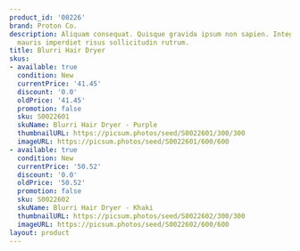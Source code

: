 ```yaml
---
product_id: '00226'
brand: Proton Co.
description: Aliquam consequat. Quisque gravida ipsum non sapien. Integer sit amet
  mauris imperdiet risus sollicitudin rutrum.
title: Blurri Hair Dryer
skus:
- available: true
  condition: New
  currentPrice: '41.45'
  discount: '0.0'
  oldPrice: '41.45'
  promotion: false
  sku: S0022601
  skuName: Blurri Hair Dryer - Purple
  thumbnailURL: https://picsum.photos/seed/S0022601/300/300
  imageURL: https://picsum.photos/seed/S0022601/600/600
- available: true
  condition: New
  currentPrice: '50.52'
  discount: '0.0'
  oldPrice: '50.52'
  promotion: false
  sku: S0022602
  skuName: Blurri Hair Dryer - Khaki
  thumbnailURL: https://picsum.photos/seed/S0022602/300/300
  imageURL: https://picsum.photos/seed/S0022602/600/600
layout: product
---
```

